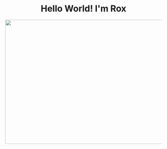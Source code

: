 <div align="center">
<h1 align="center"> Hello World! I'm Rox</h1> 
</div>

<div align="center">
 <img src="https://images4.alphacoders.com/135/thumb-1920-1358517.png" height="400" width="800"/> 
</div>



<!--
**rox-dotcom/rox-dotcom** is a ✨ _special_ ✨ repository because its `README.md` (this file) appears on your GitHub profile.

Here are some ideas to get you started:

- 🔭 I’m currently working on ...
- 🌱 I’m currently learning ...
- 👯 I’m looking to collaborate on ...
- 🤔 I’m looking for help with ...
- 💬 Ask me about ...
- 📫 How to reach me: ...
- 😄 Pronouns: ...
- ⚡ Fun fact: ...
-->
